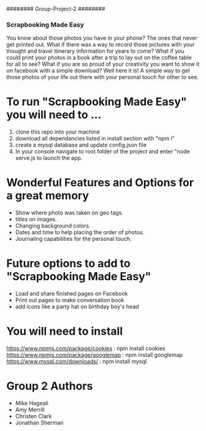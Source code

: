######## Group-Project-2 ########
   ### Scrapbooking Made Easy ####
You know about those photos you have in your phone? The ones that never get printed out. What if there was a way to record those pictures with your thought and travel itinerary information for years to come? What if you could print your photos in a book after a trip to lay out on the coffee table for all to see? What if you are so proud of your creativity you want to show it on facebook with a simple download? Well here it is! A simple way to get those photos of your life out there with your personal touch for other to see.

# To run "Scrapbooking Made Easy" you will need to ...
1. clone this repo into your machine
2. download all dependancies listed in install section with 
"npm i"
3. create a mysql database and update config.json file
4. In your console navigate to root folder of the project and enter "node serve.js to launch the app.

# Wonderful Features and Options for a great memory
* Show where photo was taken on geo tags.
* titles on images.
* Changing background colors.
* Dates and time to help placing the order of photos.
* Journaling capabilities for the personal touch.

# Future options to add to "Scrapbooking Made Easy" 
* Load and share finished pages on Facebook 
* Print out pages to make conversation book
* add icons like a party hat on birthday boy's head


# You will need to install 
https://www.npmjs.com/package/cookies :  npm install cookies
https://www.npmjs.com/package/googlemap : npm install googlemap
https://www.mysql.com/downloads/ : npm install mysql


# Group 2 Authors
* Mike Hageali
* Amy Merrill
* Christen Clark
* Jonathan Sherman

